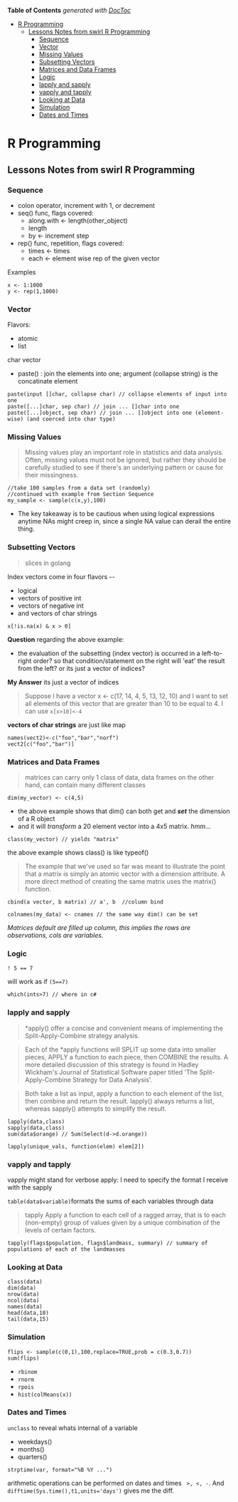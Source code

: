 <!-- START doctoc generated TOC please keep comment here to allow auto update -->
<!-- DON'T EDIT THIS SECTION, INSTEAD RE-RUN doctoc TO UPDATE -->
**Table of Contents**  *generated with [DocToc](http://doctoc.herokuapp.com/)*

- [R Programming](#r-programming)
  - [Lessons Notes from swirl R Programming](#lessons-notes-from-swirl-r-programming)
    - [Sequence](#sequence)
    - [Vector](#vector)
    - [Missing Values](#missing-values)
    - [Subsetting Vectors](#subsetting-vectors)
    - [Matrices and Data Frames](#matrices-and-data-frames)
    - [Logic](#logic)
    - [lapply and sapply](#lapply-and-sapply)
    - [vapply and tapply](#vapply-and-tapply)
    - [Looking at Data](#looking-at-data)
    - [Simulation](#simulation)
    - [Dates and Times](#dates-and-times)

<!-- END doctoc generated TOC please keep comment here to allow auto update -->

# R Programming

## Lessons Notes from swirl R Programming

### Sequence

* colon operator, increment with 1, or decrement
* seq() func, flags covered:
  * along.with <- length(other_object)
  * length
  * by <- increment step
* rep() func, repetition, flags covered:
  * times <- times
  * each <- element wise rep of the given vector

Examples

```
x <- 1:1000
y <- rep(1,1000)
```


### Vector

Flavors:
* atomic
* list

char vector
* paste() : join the elements into one; argument (collapse string) is the concatinate element

```
paste(input []char, collapse char) // collapse elements of input into one
paste([...]char, sep char) // join ... []char into one
paste([...]object, sep char) // join ... []object into one (element-wise) (and coerced into char type)
```

### Missing Values

> Missing values play an important role in statistics and data analysis. Often, missing values must not be ignored, but rather they should be carefully studied to see if there's an underlying pattern or cause for their missingness.

```
//take 100 samples from a data set (randomly)
//continued with example from Section Sequence
my_sample <- sample(c(x,y),100)
```

* The key takeaway is to be cautious when using logical expressions anytime NAs might creep in, since a single NA value can derail the entire thing.


### Subsetting Vectors

> slices in golang

Index vectors come in four flavors --
* logical
* vectors of positive int
* vectors of negative int
* and vectors of char strings

```
x[!is.na(x) & x > 0]
```

**Question** regarding the above example:
* the evaluation of the subsetting (index vector) is occurred in a left-to-right order? so that condition/statement on the right will 'eat' the result from the left? or its just a vector of indices?

**My Answer** its just a vector of indices

>Suppose I have a vector x <- c(17, 14, 4, 5, 13, 12, 10) and I want to set all elements of this vector that are greater than 10 to be equal to 4. I can use `x[x>10]<-4`

**vectors of char strings** are just like map

```
names(vect2)<-c("foo","bar","norf")
vect2[c("foo","bar")]
```

### Matrices and Data Frames

> matrices can carry only 1 class of data, data frames on the other hand, can contain many different classes

```
dim(my_vector) <- c(4,5)
```

* the above example shows that dim() can both get and ***set*** the dimension of a R object
* and it will *transform* a 20 element vector into a 4x5 matrix. *hmm*...

```
class(my_vector) // yields "matrix"
```

the above example shows class() is like typeof()

> The example that we've used so far was meant to illustrate the point that a matrix is simply an atomic vector with a dimension attribute. A more direct method of creating the same matrix uses the matrix() function.

```
cbind(a vector, b matrix) // a', b  //column bind
```

```
colnames(my_data) <- cnames // the same way dim() can be set
```

*Matrices default are filled up column, this implies the rows are observations, cols are variables.*


### Logic

```
! 5 == 7
```
will work as if `(5==7)`

```
which(ints>7) // where in c#
```

### lapply and sapply

> *apply() offer a concise and convenient means of implementing the Split-Apply-Combine strategy analysis.

> Each of the *apply functions will SPLIT up some data into smaller pieces, APPLY a function to each piece, then COMBINE the results. A more detailed discussion of this strategy is found in Hadley Wickham's Journal of Statistical Software paper titled 'The Split-Apply-Combine Strategy for Data Analysis'.

> Both take a list as input, apply a function to each element of the list, then combine and return the result. lapply() always returns a list, whereas sapply() attempts to simplify the result.

```
lapply(data,class)
sapply(data,class)
sum(data$orange) // Sum(Select(d->d.orange))
```

```
lapply(unique_vals, function(elem) elem[2])
```

### vapply and tapply

vapply might stand for verbose apply: I need to specify the format I receive with the sapply

`table(data$variable)`formats the sums of each variables through data

> tapply Apply a function to each cell of a ragged array, that is to each (non-empty) group of values given by a unique combination of the levels of certain factors.

```
tapply(flags$population, flags$landmass, summary) // summary of populations of each of the landmasses
```

### Looking at Data

```
class(data)
dim(data)
nrow(data)
ncol(data)
names(data)
head(data,10)
tail(data,15)
```


### Simulation

```
flips <- sample(c(0,1),100,replace=TRUE,prob = c(0.3,0.7))
sum(flips)
```

* `rbinom`
* `rnorm`
* `rpois`
* `hist(colMeans(x))`


### Dates and Times

`unclass` to reveal whats internal of a variable

* weekdays()
* months()
* quarters()

`strptime(var, format="%B %Y ...")`

arithmetic operations can be performed on dates and times ` >, <, -`. And `difftime(Sys.time(),t1,units='days')` gives me the diff.

